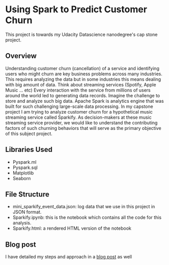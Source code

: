 # Using Spark to Predict Customer Churn

This project is towards my Udacity Datascience nanodegree's cap stone project. 

## Overview
Understanding customer churn (cancellation) of a service and identifying users who might churn are key business problems across many industries. This requires analyzing the data but in some industries this means dealing with big amount of data. Think about streaming services (Spotify, Apple Music …  etc)  Every interaction with the service from millions of users around the world led to generating data records. Imagine the challenge to store and analyze such big data. Apache Spark is analytics engine that was built for such challenging large-scale data processing.
 In my capstone project I am trying to analyze customer churn for a hypothetical music streaming service called Sparkify. As decision-makers at these music streaming service provider, we would like to understand the contributing factors of such churning behaviors that will serve as the primary objective of this subject project.
 
## Libraries Used
- Pyspark.ml
- Pyspark.sql
- Matplotlib
- Seaborn
	
## File Structure
- mini_sparkify_event_data.json: log data that we use in this project in JSON format.
- Sparkify.ipynb: this is the notebook which contains all the code for this analysis.
- Sparkify.html: a rendered HTML version of the notebook

## Blog post
I have detailed my steps and approach in a [blog post](https://medium.com/@one.name/using-spark-to-predict-customer-churn-c0192cc47e47) as well 

